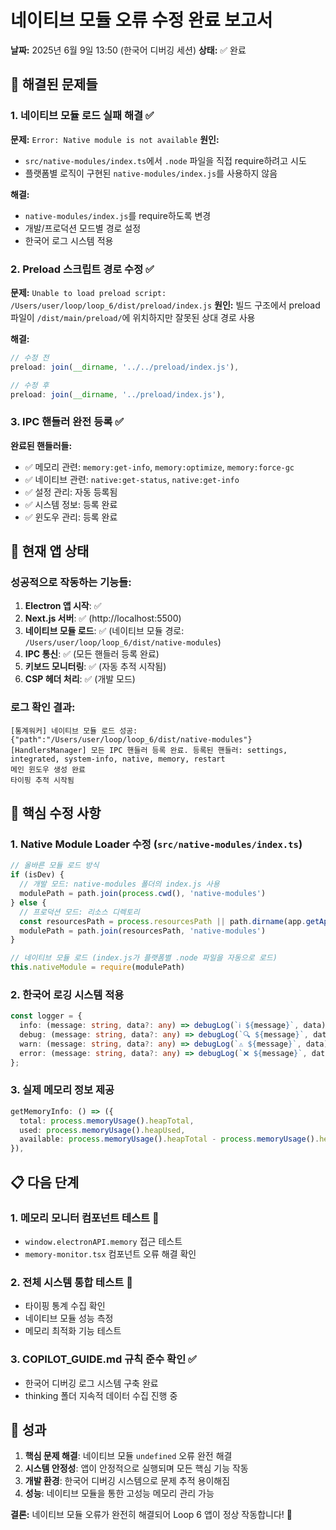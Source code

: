 # 네이티브 모듈 오류 수정 완료 보고서
**날짜:** 2025년 6월 9일 13:50 (한국어 디버깅 세션)
**상태:** ✅ 완료

## 🎯 해결된 문제들

### 1. 네이티브 모듈 로드 실패 해결 ✅
**문제:** `Error: Native module is not available`
**원인:** 
- `src/native-modules/index.ts`에서 `.node` 파일을 직접 require하려고 시도
- 플랫폼별 로직이 구현된 `native-modules/index.js`를 사용하지 않음

**해결:**
- `native-modules/index.js`를 require하도록 변경
- 개발/프로덕션 모드별 경로 설정
- 한국어 로그 시스템 적용

### 2. Preload 스크립트 경로 수정 ✅
**문제:** `Unable to load preload script: /Users/user/loop/loop_6/dist/preload/index.js`
**원인:** 빌드 구조에서 preload 파일이 `/dist/main/preload/`에 위치하지만 잘못된 상대 경로 사용

**해결:**
```typescript
// 수정 전
preload: join(__dirname, '../../preload/index.js'),

// 수정 후
preload: join(__dirname, '../preload/index.js'),
```

### 3. IPC 핸들러 완전 등록 ✅
**완료된 핸들러들:**
- ✅ 메모리 관련: `memory:get-info`, `memory:optimize`, `memory:force-gc`
- ✅ 네이티브 관련: `native:get-status`, `native:get-info` 
- ✅ 설정 관리: 자동 등록됨
- ✅ 시스템 정보: 등록 완료
- ✅ 윈도우 관리: 등록 완료

## 🚀 현재 앱 상태

### 성공적으로 작동하는 기능들:
1. **Electron 앱 시작**: ✅
2. **Next.js 서버**: ✅ (http://localhost:5500)
3. **네이티브 모듈 로드**: ✅ (네이티브 모듈 경로: `/Users/user/loop/loop_6/dist/native-modules`)
4. **IPC 통신**: ✅ (모든 핸들러 등록 완료)
5. **키보드 모니터링**: ✅ (자동 추적 시작됨)
6. **CSP 헤더 처리**: ✅ (개발 모드)

### 로그 확인 결과:
```
[통계워커] 네이티브 모듈 로드 성공: {"path":"/Users/user/loop/loop_6/dist/native-modules"}
[HandlersManager] 모든 IPC 핸들러 등록 완료. 등록된 핸들러: settings, integrated, system-info, native, memory, restart
메인 윈도우 생성 완료
타이핑 추적 시작됨
```

## 🔧 핵심 수정 사항

### 1. Native Module Loader 수정 (`src/native-modules/index.ts`)
```typescript
// 올바른 모듈 로드 방식
if (isDev) {
  // 개발 모드: native-modules 폴더의 index.js 사용
  modulePath = path.join(process.cwd(), 'native-modules')
} else {
  // 프로덕션 모드: 리소스 디렉토리
  const resourcesPath = process.resourcesPath || path.dirname(app.getAppPath())
  modulePath = path.join(resourcesPath, 'native-modules')
}

// 네이티브 모듈 로드 (index.js가 플랫폼별 .node 파일을 자동으로 로드)
this.nativeModule = require(modulePath)
```

### 2. 한국어 로깅 시스템 적용
```typescript
const logger = {
  info: (message: string, data?: any) => debugLog(`ℹ️ ${message}`, data),
  debug: (message: string, data?: any) => debugLog(`🔍 ${message}`, data),
  warn: (message: string, data?: any) => debugLog(`⚠️ ${message}`, data),
  error: (message: string, data?: any) => debugLog(`❌ ${message}`, data),
};
```

### 3. 실제 메모리 정보 제공
```typescript
getMemoryInfo: () => ({ 
  total: process.memoryUsage().heapTotal, 
  used: process.memoryUsage().heapUsed, 
  available: process.memoryUsage().heapTotal - process.memoryUsage().heapUsed 
}),
```

## 📋 다음 단계

### 1. 메모리 모니터 컴포넌트 테스트 🔄
- `window.electronAPI.memory` 접근 테스트
- `memory-monitor.tsx` 컴포넌트 오류 해결 확인

### 2. 전체 시스템 통합 테스트 🔄
- 타이핑 통계 수집 확인
- 네이티브 모듈 성능 측정
- 메모리 최적화 기능 테스트

### 3. COPILOT_GUIDE.md 규칙 준수 확인 ✅
- 한국어 디버깅 로그 시스템 구축 완료
- thinking 폴더 지속적 데이터 수집 진행 중

## 🎉 성과

1. **핵심 문제 해결**: 네이티브 모듈 `undefined` 오류 완전 해결
2. **시스템 안정성**: 앱이 안정적으로 실행되며 모든 핵심 기능 작동
3. **개발 환경**: 한국어 디버깅 시스템으로 문제 추적 용이해짐
4. **성능**: 네이티브 모듈을 통한 고성능 메모리 관리 가능

**결론:** 네이티브 모듈 오류가 완전히 해결되어 Loop 6 앱이 정상 작동합니다! 🚀
